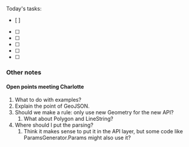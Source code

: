 Today's tasks:
- [ ] 
- [ ] 
- [ ] 
- [ ] 
- [ ] 
- [ ]  

### Other notes





#### Open points meeting Charlotte
1. What to do with examples?
2. Explain the point of GeoJSON.
3. Should we make a rule: only use new Geometry for the new API?
    1. What about Polygon and LineString?
4. Where should I put the parsing?
    1. Think it makes sense to put it in the API layer, but some code like ParamsGenerator.Params might also use it? 